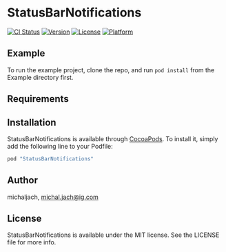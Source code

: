 # StatusBarNotifications

[![CI Status](http://img.shields.io/travis/michaljach/StatusBarNotifications.svg?style=flat)](https://travis-ci.org/michaljach/StatusBarNotifications)
[![Version](https://img.shields.io/cocoapods/v/StatusBarNotifications.svg?style=flat)](http://cocoapods.org/pods/StatusBarNotifications)
[![License](https://img.shields.io/cocoapods/l/StatusBarNotifications.svg?style=flat)](http://cocoapods.org/pods/StatusBarNotifications)
[![Platform](https://img.shields.io/cocoapods/p/StatusBarNotifications.svg?style=flat)](http://cocoapods.org/pods/StatusBarNotifications)

## Example

To run the example project, clone the repo, and run `pod install` from the Example directory first.

## Requirements

## Installation

StatusBarNotifications is available through [CocoaPods](http://cocoapods.org). To install
it, simply add the following line to your Podfile:

```ruby
pod "StatusBarNotifications"
```

## Author

michaljach, michal.jach@ig.com

## License

StatusBarNotifications is available under the MIT license. See the LICENSE file for more info.

